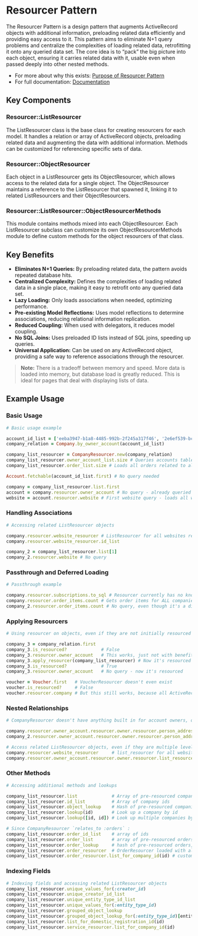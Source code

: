 # Resourcer Pattern

The Resourcer Pattern is a design pattern that augments ActiveRecord objects with additional information, preloading related data efficiently and providing easy access to it. This pattern aims to eliminate N+1 query problems and centralize the complexities of loading related data, retrofitting it onto any queried data set. The core idea is to “pack” the big picture into each object, ensuring it carries related data with it, usable even when passed deeply into other nested methods.

- For more about why this exists: [Purpose of Resourcer Pattern](lib/resourcer/documentation/purpose.md)
- For full documentation: [Documentation](lib/resourcer/documentation/documentation.md)

## Key Components

### Resourcer::ListResourcer

The ListResourcer class is the base class for creating resourcers for each model. It handles a relation or array of ActiveRecord objects, preloading related data and augmenting the data with additional information. Methods can be customized for referencing specific sets of data.

### Resourcer::ObjectResourcer

Each object in a ListResourcer gets its ObjectResourcer, which allows access to the related data for a single object. The ObjectResourcer maintains a reference to the ListResourcer that spawned it, linking it to related ListResourcers and their ObjectResourcers.

### Resourcer::ListResourcer::ObjectResourcerMethods

This module contains methods mixed into each ObjectResourcer. Each ListResourcer subclass can customize its own ObjectResourcerMethods module to define custom methods for the object resourcers of that class.

## Key Benefits

- **Eliminates N+1 Queries:** By preloading related data, the pattern avoids repeated database hits.
- **Centralized Complexity:** Defines the complexities of loading related data in a single place, making it easy to retrofit onto any queried data set.
- **Lazy Loading:** Only loads associations when needed, optimizing performance.
- **Pre-existing Model Reflections:** Uses model reflections to determine associations, reducing relational information replication.
- **Reduced Coupling:** When used with delegators, it reduces model coupling.
- **No SQL Joins:** Uses preloaded ID lists instead of SQL joins, speeding up queries.
- **Universal Application:** Can be used on any ActiveRecord object, providing a safe way to reference associations through the resourcer.

> **Note:** There is a tradeoff between memory and speed. More data is loaded into memory, but database load is greatly reduced. This is ideal for pages that deal with displaying lists of data.

## Example Usage

### Basic Usage

```ruby
# Basic usage example

account_id_list = ['eeba3947-b1a8-4485-992b-2f245a317f46', '2e6ef539-bcd3-47c2-8316-ce8ecbe2defc']
company_relation = Company.by_owner_account(account_id_list)

company_list_resourcer = CompanyResourcer.new(company_relation)
company_list_resourcer.owner_account_list.size # Queries accounts table and resources all objects
company_list_resourcer.order_list.size # Loads all orders related to all companies

Account.fetchable(account_id_list.first) # No query needed

company = company_list_resourcer.list.first
account = company.resourcer.owner_account # No query - already queried for owner_account_list.size
website = account.resourcer.website # First website query - loads all websites related to all companies
```

### Handling Associations

```ruby
# Accessing related ListResourcer objects

company.resourcer.website_resourcer # ListResourcer for all websites related to all companies
company.resourcer.website_resourcer.id_list

company_2 = company_list_resourcer.list[1]
company_2.resourcer.website # No query
```

### Passthrough and Deferred Loading

```ruby
# Passthrough example

company.resourcer.subscriptions.to_sql # Resourcer currently has no knowledge of subscriptions, so it passes through
company.resourcer.order_items.count # Gets order items for ALL companies and retrieves result
company_2.resourcer.order_items.count # No query, even though it's a different company
```

### Applying Resourcers

```ruby
# Using resourcer on objects, even if they are not initially resourced

company_3 = company_relation.first
company_3.is_resourced?             # False
company_3.resourcer.owner_account   # This works, just not with benefits of a resourcer. Just a passthrough
company_3.apply_resourcer(company_list_resourcer) # Now it's resourced
company_3.is_resourced?             # True
company_3.resourcer.owner_account   # No query - now it's resourced

voucher = Voucher.first   # VoucherResourcer doesn't even exist
voucher.is_resourced?     # False
voucher.resourcer.company # But this still works, because all ActiveRecord objects are given a default passthrough resourcer
```

### Nested Relationships
```ruby
# CompanyResourcer doesn't have anything built in for account owners, or their contact info, but...

company.resourcer.owner_account.resourcer.owner.resourcer.person_addresses.first # Loads everything once
company_2.resourcer.owner_account.resourcer.owner.resourcer.person_addresses.first # No query!

# Access related ListResourcer objects, even if they are multiple levels away
company.resourcer.website_resourcer     # list_resourcer for all websites related to all companies
company.resourcer.owner_account.resourcer.owner.resourcer.list_resourcer.id_list
```

### Other Methods
```ruby
# Accessing additional methods and lookups

company_list_resourcer.list             # Array of pre-resourced companies
company_list_resourcer.id_list          # Array of company ids
company_list_resourcer.object_lookup    # Hash of pre-resourced companies, indexed by their primary key
company_list_resourcer.lookup(id)       # Look up a company by id
company_list_resourcer.lookup([id, id]) # Look up multiple companies by id

# Since CompanyResourcer `relates_to :orders` :
company_list_resourcer.order_id_list    # array of ids
company_list_resourcer.order_list       # array of pre-resourced orders
company_list_resourcer.order_lookup     # hash of pre-resourced orders, indexed by their primary key
company_list_resourcer.order_resourcer  # OrderResourcer loaded with all orders related to the set of companies
company_list_resourcer.order_resourcer.list_for_company_id(id) # custom method defined on OrderResourcer
```

### Indexing Fields
```ruby
# Indexing fields and accessing related ListResourcer objects
company_list_resourcer.unique_values_for(:creator_id)
company_list_resourcer.unique_creator_id_list                                   # same as above
company_list_resourcer.unique_entity_type_id_list                               # FAILS - entity_type_id is not pre indexed via `indexed_by` or `relates_to` in CompanyResourcer
company_list_resourcer.unique_values_for(:entity_type_id)                       # this still works - index is built on the fly
company_list_resourcer.grouped_object_lookup                                    # hash of all companies, grouped by indexed_fields
company_list_resourcer.grouped_object_lookup_for(:entity_type_id)[entity_type]  # all companies matching entity_type
company_list_resourcer.list_for_domestic_registration_id(id)
company_list_resourcer.service_resourcer.list_for_company_id(id)
```
